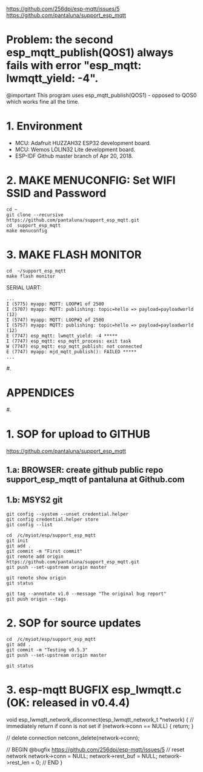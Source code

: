 https://github.com/256dpi/esp-mqtt/issues/5
https://github.com/pantaluna/support_esp_mqtt

# Problem: the second esp_mqtt_publish(QOS1) always fails with error "esp_mqtt: lwmqtt_yield: -4".
@important This program uses esp_mqtt_publish(QOS1) - opposed to QOS0 which works fine all the time.

# 1. Environment
- MCU: Adafruit HUZZAH32 ESP32 development board.
- MCU: Wemos LOLIN32 Lite development board.
- ESP-IDF Github master branch of Apr 20, 2018.

# 2. MAKE MENUCONFIG: Set WIFI SSID and Password
```
cd ~
git clone --recursive https://github.com/pantaluna/support_esp_mqtt.git
cd  support_esp_mqtt
make menuconfig
```

# 3. MAKE FLASH MONITOR
```
cd  ~/support_esp_mqtt
make flash monitor
```

SERIAL UART:

```
...
I (5775) myapp: MQTT: LOOP#1 of 2500
I (5707) myapp: MQTT: publishing: topic=hello => payload=payloadworld (12)
I (5747) myapp: MQTT: LOOP#2 of 2500
I (5757) myapp: MQTT: publishing: topic=hello => payload=payloadworld (12)
E (7747) esp_mqtt: lwmqtt_yield: -4 *****
I (7747) esp_mqtt: esp_mqtt_process: exit task
W (7747) esp_mqtt: esp_mqtt_publish: not connected
E (7747) myapp: mjd_mqtt_publish(): FAILED *****
...
```


#.
# APPENDICES
#.

# 1. SOP for upload to GITHUB
https://github.com/pantaluna/support_esp_mqtt

## 1.a: BROWSER: create github public repo support_esp_mqtt of pantaluna at Github.com

## 1.b: MSYS2 git
```
git config --system --unset credential.helper
git config credential.helper store
git config --list

cd  /c/myiot/esp/support_esp_mqtt
git init
git add .
git commit -m "First commit"
git remote add origin https://github.com/pantaluna/support_esp_mqtt.git
git push --set-upstream origin master

git remote show origin
git status

git tag --annotate v1.0 --message "The original bug report"
git push origin --tags

```

# 2. SOP for source updates
```
cd  /c/myiot/esp/support_esp_mqtt
git add .
git commit -m "Testing v0.5.3"
git push --set-upstream origin master

git status
```

# 3. esp-mqtt BUGFIX esp_lwmqtt.c (OK: released in v0.4.4)
void esp_lwmqtt_network_disconnect(esp_lwmqtt_network_t *network) {
  // immediately return if conn is not set
  if (network->conn == NULL) {
    return;
  }

  // delete connection
  netconn_delete(network->conn);

  // BEGIN @bugfix https://github.com/256dpi/esp-mqtt/issues/5
  // reset network
    network->conn = NULL;
    network->rest_buf = NULL;
    network->rest_len = 0;
  // END
}
